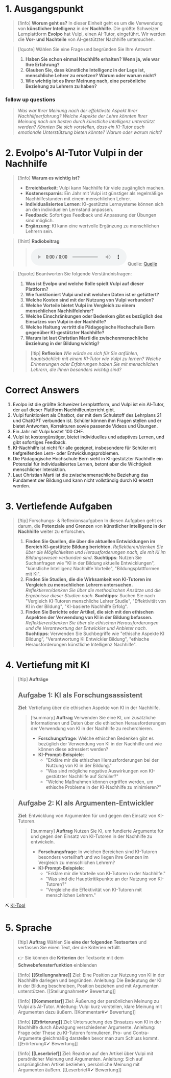# 1. Ausgangspunkt
>[!info] **Worum geht es?**
> In dieser Einheit geht es um die Verwendung von **künstlicher Intelligenz** in der **Nachhilfe**. Die größte Schweizer Lernplattform **Evolpo** hat Vulpi, einen AI-Tutor, eingeführt. Wir werden die **Vor- und Nachteile** von AI-gestützter Nachhilfe untersuchen.

>[!quote] Wählen Sie eine Frage und begründen Sie Ihre Antwort
>1. **Haben Sie schon einmal Nachhilfe erhalten? Wenn ja, wie war Ihre Erfahrung?**
>2. **Glauben Sie, dass künstliche Intelligenz in der Lage ist, menschliche Lehrer zu ersetzen? Warum oder warum nicht?**
>3. **Wie wichtig ist es Ihrer Meinung nach, eine persönliche Beziehung zu Lehrern zu haben?**

### follow up questions
>*Was war Ihrer Meinung nach der effektivste Aspekt Ihrer Nachhilfeerfahrung?*
>*Welche Aspekte der Lehre könnten Ihrer Meinung nach am besten durch künstliche Intelligenz unterstützt werden?*
>*Könnten Sie sich vorstellen, dass ein KI-Tutor auch emotionale Unterstützung bieten könnte? Warum oder warum nicht?*

# 2. Evolpo's AI-Tutor Vulpi in der Nachhilfe
>[!info] **Warum es wichtig ist?**
>- **Erreichbarkeit**: Vulpi kann Nachhilfe für viele zugänglich machen.
>- **Kostenersparnis**: Ein Jahr mit Vulpi ist günstiger als regelmäßige Nachhilfestunden mit einem menschlichen Lehrer.
>- **Individualisiertes Lernen**: KI-gestützte Lernsysteme können sich an den individuellen Lernstand anpassen.
>- **Feedback**: Sofortiges Feedback und Anpassung der Übungen sind möglich.
>- **Ergänzung**: KI kann eine wertvolle Ergänzung zu menschlichen Lehrern sein.

>[!hint] **Radiobeitrag**
>><audio controls><source src="{audiolink}"></audio>
>>Quelle: [Quelle]({url})

>[!quote] Beantworten Sie folgende Verständnisfragen:
>1. **Was ist Evolpo und welche Rolle spielt Vulpi auf dieser Plattform?**
>2. **Wie funktioniert Vulpi und mit welchen Daten ist er gefüttert?**
>3. **Welche Kosten sind mit der Nutzung von Vulpi verbunden?**
>4. **Welche Vorteile bietet Vulpi im Vergleich zu einem menschlichen Nachhilfelehrer?**
>5. **Welche Einschränkungen oder Bedenken gibt es bezüglich des Einsatzes von Vulpi in der Nachhilfe?**
>6. **Welche Haltung vertritt die Pädagogische Hochschule Bern gegenüber KI-gestützter Nachhilfe?**
>7. **Warum ist laut Christian Marti die zwischenmenschliche Beziehung in der Bildung wichtig?**
>>[!tip] **Reflexion**
>>*Wie würde es sich für Sie anfühlen, hauptsächlich mit einem KI-Tutor wie Vulpi zu lernen?*
>>*Welche Erinnerungen oder Erfahrungen haben Sie mit menschlichen Lehrern, die Ihnen besonders wichtig sind?*

# Correct Answers
1. Evolpo ist die größte Schweizer Lernplattform, und Vulpi ist ein AI-Tutor, der auf dieser Plattform Nachhilfeunterricht gibt.
2. Vulpi funktioniert als Chatbot, der mit dem Schulstoff des Lehrplans 21 und ChatGPT verbunden ist. Schüler können ihm Fragen stellen und er bietet Antworten, Korrekturen sowie passende Videos und Übungen.
3. Ein Jahr mit Vulpi kostet 100 CHF.
4. Vulpi ist kostengünstiger, bietet individuelles und adaptives Lernen, und gibt sofortiges Feedback.
5. KI-Nachhilfe ist nicht für alle geeignet, insbesondere für Schüler mit tiefgreifenden Lern- oder Entwicklungsproblemen.
6. Die Pädagogische Hochschule Bern sieht in KI-gestützter Nachhilfe ein Potenzial für individualisiertes Lernen, betont aber die Wichtigkeit menschlicher Interaktion.
7. Laut Christian Marti ist die zwischenmenschliche Beziehung das Fundament der Bildung und kann nicht vollständig durch KI ersetzt werden.

# 3. Vertiefende Aufgaben
>[!tip] Forschungs- & Reflexionsaufgaben
>In diesen Aufgaben geht es darum, die **Potenziale und Grenzen** von **künstlicher Intelligenz in der Nachhilfe** weiter zu erforschen.
>1. **Finden Sie Quellen, die über die aktuellen Entwicklungen im Bereich KI-gestützte Bildung berichten.** *Reflektieren/denken Sie über die Möglichkeiten und Herausforderungen nach, die mit KI im Bildungswesen verbunden sind*.
>**Suchtipps**: Nutzen Sie Suchanfragen wie "KI in der Bildung aktuelle Entwicklungen", "künstliche Intelligenz Nachhilfe Vorteile", "Bildungsplattformen mit KI".
>2. **Finden Sie Studien, die die Wirksamkeit von KI-Tutoren im Vergleich zu menschlichen Lehrern untersuchen.** *Reflektieren/denken Sie über die methodischen Ansätze und die Ergebnisse dieser Studien nach*.
>**Suchtipps**: Suchen Sie nach "Vergleich KI-Tutoren menschliche Lehrer Studie", "Effektivität von KI in der Bildung", "KI-basierte Nachhilfe Erfolg".
>3. **Finden Sie Berichte oder Artikel, die sich mit den ethischen Aspekten der Verwendung von KI in der Bildung befassen.** *Reflektieren/denken Sie über die ethischen Herausforderungen und die Verantwortung der Entwickler und Anbieter nach*.
>**Suchtipps**: Verwenden Sie Suchbegriffe wie "ethische Aspekte KI Bildung", "Verantwortung KI Entwickler Bildung", "ethische Herausforderungen künstliche Intelligenz Nachhilfe".

# 4. Vertiefung mit KI
>[!tip] **Aufträge**
>## Aufgabe 1: **KI als Forschungsassistent**
> **Ziel**: Vertiefung über die ethischen Aspekte von KI in der Nachhilfe.
>>[!summary] **Auftrag**
>>Verwenden Sie eine KI, um zusätzliche Informationen und Daten über die ethischen Herausforderungen der Verwendung von KI in der Nachhilfe zu recherchieren.
>> - **Forschungsfrage**: Welche ethischen Bedenken gibt es bezüglich der Verwendung von KI in der Nachhilfe und wie können diese adressiert werden?
>> - **KI-Prompt-Beispiele**:
>>     - "Erkläre mir die ethischen Herausforderungen bei der Nutzung von KI in der Bildung."
>>     - "Was sind mögliche negative Auswirkungen von KI-gestützter Nachhilfe auf Schüler?"
>>     - "Welche Maßnahmen können ergriffen werden, um ethische Probleme in der KI-Nachhilfe zu minimieren?"

>## Aufgabe 2: **KI als Argumenten-Entwickler**
> **Ziel**: Entwicklung von Argumenten für und gegen den Einsatz von KI-Tutoren.
>>[!summary] **Auftrag**
>> Nutzen Sie KI, um fundierte Argumente für und gegen den Einsatz von KI-Tutoren in der Nachhilfe zu entwickeln.
>> - **Forschungsfrage**: In welchen Bereichen sind KI-Tutoren besonders vorteilhaft und wo liegen ihre Grenzen im Vergleich zu menschlichen Lehrern?
>> - **KI-Prompt-Beispiele**:
>>     - "Erkläre mir die Vorteile von KI-Tutoren in der Nachhilfe."
>>     - "Was sind die Hauptkritikpunkte an der Nutzung von KI-Tutoren?"
>>     - "Vergleiche die Effektivität von KI-Tutoren mit menschlichen Lehrern."

⛏ [KI-Tool](https://tools.fobizz.com/go)

# 5. Sprache
>[!tip] **Auftrag**
>Wählen Sie **eine der folgenden Textsorten** und verfassen Sie einen Text, der die Kriterien erfüllt.
>
>👉 Sie können die **Kriterien** der Textsorte mit dem **Schwebefensterfunktion** einblenden

>[!info] **[[Stellungnahme]]**
>Ziel: Eine Position zur Nutzung von KI in der Nachhilfe darlegen und begründen.
>Anleitung:  Die Bedeutung der KI in der Bildung beschreiben, Position beziehen und mit Argumenten unterstützen.
>[[Stellungnahme#✔ Bewertung]]

>[!info] **[[Kommentar]]**
>Ziel: Äußerung der persönlichen Meinung zu Vulpi als AI-Tutor.
>Anleitung: Vulpi kurz vorstellen, klare Meinung mit Argumenten dazu äußern.
>[[Kommentar#✔ Bewertung]]

>[!info] **[[Erörterung]]**
>Ziel: Untersuchung des Einsatzes von KI in der Nachhilfe durch Abwägung verschiedener Argumente.
>Anleitung: Frage oder These zu KI-Tutoren formulieren, Pro- und Contra-Argumente gleichmäßig darstellen bevor man zum Schluss kommt.
>[[Erörterung#✔ Bewertung]]

>[!info] **[[Leserbrief]]** 
>Ziel: Reaktion auf den Artikel über Vulpi mit persönlicher Meinung und Argumenten.
>Anleitung:  Sich auf ursprünglichen Artikel beziehen, persönliche Meinung mit Argumenten äußern.
>[[Leserbrief#✔ Bewertung]]